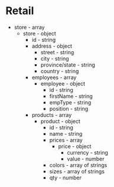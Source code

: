 # Retail

- store - array
  - store - object
    - id - string
    - address - object
      - street - string
      - city - string
      - province/state - string
      - country - string
    - employees - array
      - employee - object
        - id - string
        - firstName - string
        - empType - string
        - position - string
    - products - array
      - product - object
        - id - string
        - name - string
        - prices - array
          - price - object
            - currency - string
            - value - number
        - colors - array of strings
        - sizes - array of strings
        - qty - number
